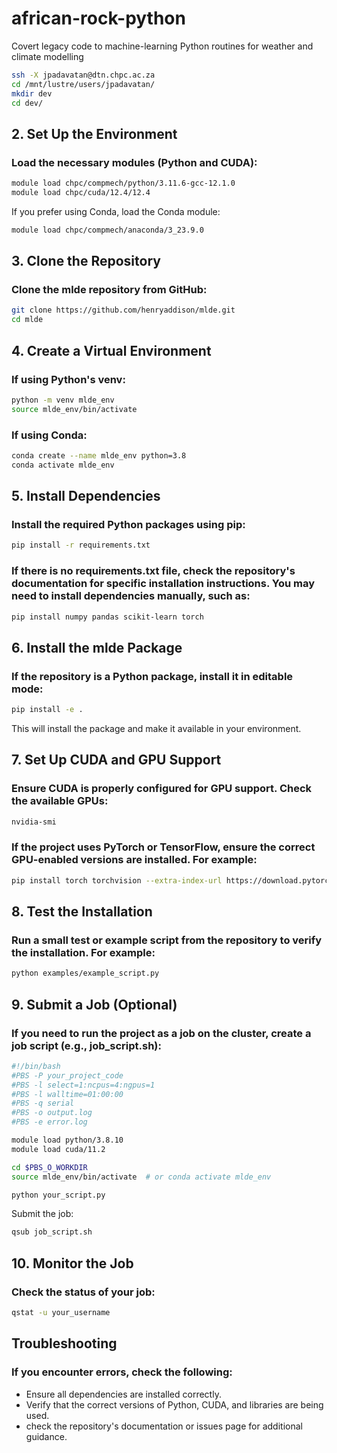 # african-rock-python
Covert legacy code to machine-learning Python routines for weather and climate modelling


```bash
ssh -X jpadavatan@dtn.chpc.ac.za
cd /mnt/lustre/users/jpadavatan/
mkdir dev
cd dev/
```

## 2. Set Up the Environment
### Load the necessary modules (Python and CUDA):
```bash
module load chpc/compmech/python/3.11.6-gcc-12.1.0
module load chpc/cuda/12.4/12.4
```
If you prefer using Conda, load the Conda module:
```bash 
module load chpc/compmech/anaconda/3_23.9.0
```

## 3. Clone the Repository
### Clone the mlde repository from GitHub:
```bash
git clone https://github.com/henryaddison/mlde.git
cd mlde
```

## 4. Create a Virtual Environment
### If using Python's venv:
```bash
python -m venv mlde_env
source mlde_env/bin/activate
```
### If using Conda:
```bash
conda create --name mlde_env python=3.8
conda activate mlde_env
```
## 5. Install Dependencies
### Install the required Python packages using pip:
```bash
pip install -r requirements.txt
```
### If there is no requirements.txt file, check the repository's documentation for specific installation instructions. You may need to install dependencies manually, such as:
```bash
pip install numpy pandas scikit-learn torch
```

## 6. Install the mlde Package
### If the repository is a Python package, install it in editable mode:
```bash
pip install -e .
```
This will install the package and make it available in your environment.

## 7. Set Up CUDA and GPU Support
### Ensure CUDA is properly configured for GPU support. Check the available GPUs:
```bash
nvidia-smi
```
### If the project uses PyTorch or TensorFlow, ensure the correct GPU-enabled versions are installed. For example:
```bash
pip install torch torchvision --extra-index-url https://download.pytorch.org/whl/cu112
```
## 8. Test the Installation
### Run a small test or example script from the repository to verify the installation. For example:
```bash
python examples/example_script.py
```

## 9. Submit a Job (Optional)
### If you need to run the project as a job on the cluster, create a job script (e.g., job_script.sh):
```bash
#!/bin/bash
#PBS -P your_project_code
#PBS -l select=1:ncpus=4:ngpus=1
#PBS -l walltime=01:00:00
#PBS -q serial
#PBS -o output.log
#PBS -e error.log

module load python/3.8.10
module load cuda/11.2

cd $PBS_O_WORKDIR
source mlde_env/bin/activate  # or conda activate mlde_env

python your_script.py
```
Submit the job:

```bash
qsub job_script.sh
```

## 10. Monitor the Job
### Check the status of your job:
```bash
qstat -u your_username
```

## Troubleshooting
### If you encounter errors, check the following:
- Ensure all dependencies are installed correctly.
- Verify that the correct versions of Python, CUDA, and libraries are being used.
- check the repository's documentation or issues page for additional guidance.

